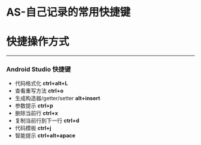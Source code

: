 # AS-自己记录的常用快捷键  
# 快捷操作方式  
---
### Android Studio 快捷键

* 代码格式化	**ctrl+alt+L**  
* 查看重写方法	**ctrl+o**  
* 生成构造器/getter/setter	**alt+insert**  
* 参数提示	**ctrl+p**  
* 删除当前行	**ctrl+x**  
* 复制当前行到下一行	**ctrl+d**  
* 代码模板	**ctrl+j**  
* 智能提示 **ctrl+alt+apace**
